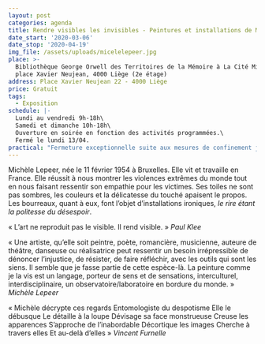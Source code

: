 ```yaml
---
layout: post
categories: agenda
title: Rendre visibles les invisibles - Peintures et installations de Michèle Lepeer
date_start: '2020-03-06'
date_stop: '2020-04-19'
img_file: /assets/uploads/micelelepeer.jpg
place: >-
  Bibliothèque George Orwell des Territoires de la Mémoire à La Cité Miroir, 22
  place Xavier Neujean, 4000 Liège (2e étage)
address: Place Xavier Neujean 22 - 4000 Liège
price: Gratuit
tags:
  - Exposition
schedule: |-
  Lundi au vendredi 9h-18h\
  Samedi et dimanche 10h-18h\
  Ouverture en soirée en fonction des activités programmées.\
  Fermé le lundi 13/04.
practical: "Fermeture exceptionnelle suite aux mesures de confinement jusqu'au 3 avril.\n\nVisite animée pour les groupes le lundi à 15 h et le vendredi à 13 h et à 15 h :\n\n* Durée\_: 1 h\n* Gratuit\n* 15 personnes max\n* À partir de 15 ans\n\nRéservation\_:\n\n* [bibliotheque@territoires-memoire.be](<* bibliotheque@territoires-memoire.be>)\n* 04\_232\_70\_62"
---
```

Michèle Lepeer, née le 11 février 1954 à Bruxelles. Elle vit et travaille en France. Elle réussit à nous montrer les violences extrêmes du monde tout en nous faisant ressentir son empathie pour les victimes. Ses toiles ne sont pas sombres, les couleurs et la délicatesse du touché apaisent le propos. Les bourreaux, quant à eux, font l’objet d’installations ironiques, *le rire étant la politesse du désespoir*.

« L’art ne reproduit pas le visible. Il rend visible. » *Paul Klee*

« Une artiste, qu’elle soit peintre, poète, romancière, musicienne, auteure de théâtre, danseuse ou réalisatrice peut ressentir un besoin irrépressible de dénoncer l’injustice, de résister, de faire réfléchir, avec les outils qui sont les siens. Il semble que je fasse partie de cette espèce-là. La peinture comme je la vis est un langage, porteur de sens et de sensations, interculturel, interdisciplinaire, un observatoire/laboratoire en bordure du monde. » *Michèle Lepeer*

« Michèle décrypte ces regards Entomologiste du despotisme
Elle le débusque
Le détaille à la loupe
Dévisage sa face monstrueuse
Creuse les apparences
S’approche de l’inabordable
Décortique les images
Cherche à travers elles
Et au-delà d’elles »
*Vincent Furnelle*
